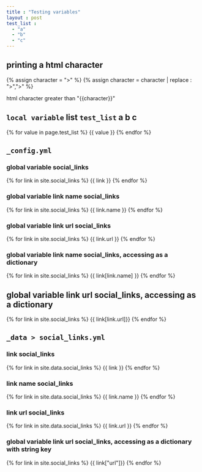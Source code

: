 ```yaml
---
title : "Testing variables"
layout : post
test_list :
  - "a"
  - "b"
  - "c"
---
```


## printing a html character

{% assign character  = ">" %}
{% assign character  = character | replace : ">","&gt;" %}
                                                 
html character greater than "{{character}}"

## `local variable` list `test_list` a b c

{% for value in page.test_list %}
{{ value }}
{% endfor %}

## `_config.yml`

### global variable social_links

{% for link in site.social_links %}
{{ link }}
{% endfor %}

### global variable link name social_links

{% for link in site.social_links %}
{{ link.name }}
{% endfor %}

### global variable link url social_links

{% for link in site.social_links %}
{{ link.url }}
{% endfor %}


### global variable link name social_links, accessing as a dictionary

{% for link in site.social_links %}
{{ link[link.name] }}
{% endfor %}

## global variable link url social_links, accessing as a dictionary

{% for link in site.social_links %}
{{ link[link.url]}}
{% endfor %}


## `_data > social_links.yml`

### link social_links

{% for link in site.data.social_links %}
{{ link }}
{% endfor %}

### link name social_links

{% for link in site.data.social_links %}
{{ link.name }}
{% endfor %}

### link url social_links

{% for link in site.data.social_links %}
{{ link.url }}
{% endfor %}

### global variable link url social_links, accessing as a dictionary with string key

{% for link in site.social_links %}
{{ link["url"]}}
{% endfor %}
